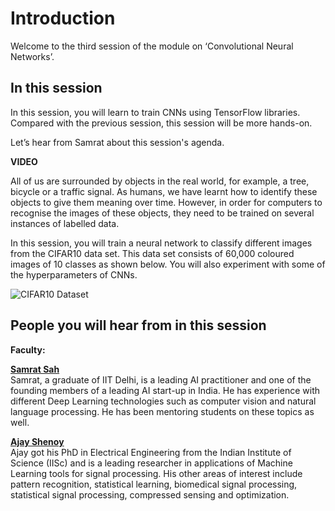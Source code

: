 # Introduction

Welcome to the third session of the module on ‘Convolutional Neural Networks’.

## In this session

In this session, you will learn to train CNNs using TensorFlow libraries. Compared with the previous session, this session will be more hands-on.

Let’s hear from Samrat about this session's agenda.

**VIDEO**

All of us are surrounded by objects in the real world, for example, a tree, bicycle or a traffic signal. As humans, we have learnt how to identify these objects to give them meaning over time. However, in order for computers to recognise the images of these objects, they need to be trained on several instances of labelled data.

In this session, you will train a neural network to classify different images from the CIFAR10 data set. This data set consists of 60,000 coloured images of 10 classes as shown below. You will also experiment with some of the hyperparameters of CNNs.

![CIFAR10 Dataset](https://i.ibb.co/D9fCp6x/CIFAR10-Dataset.jpg)

## People you will hear from in this session

**Faculty:**

**[Samrat Sah](https://in.linkedin.com/in/samrat-sah-7abb0525)**  
Samrat, a graduate of IIT Delhi, is a leading AI practitioner and one of the founding members of a leading AI start-up in India. He has experience with different Deep Learning technologies such as computer vision and natural language processing. He has been mentoring students on these topics as well.

**[Ajay Shenoy](https://in.linkedin.com/in/bastyajayshenoy)**  
Ajay got his PhD in Electrical Engineering from the Indian Institute of Science (IISc) and is a leading researcher in applications of Machine Learning tools for signal processing. His other areas of interest include pattern recognition, statistical learning, biomedical signal processing, statistical signal processing, compressed sensing and optimization.